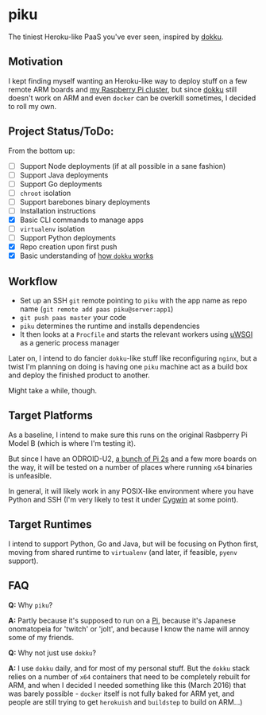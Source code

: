 # piku

The tiniest Heroku-like PaaS you've ever seen, inspired by [dokku][dokku].

## Motivation

I kept finding myself wanting an Heroku-like way to deploy stuff on a few remote ARM boards and [my Raspberry Pi cluster][raspi-cluster], but since [dokku][dokku] still doesn't work on ARM and even `docker` can be overkill sometimes, I decided to roll my own.

## Project Status/ToDo:

From the bottom up:

- [ ] Support Node deployments (if at all possible in a sane fashion)
- [ ] Support Java deployments
- [ ] Support Go deployments
- [ ] `chroot` isolation
- [ ] Support barebones binary deployments
- [ ] Installation instructions
- [x] Basic CLI commands to manage apps
- [ ] `virtualenv` isolation
- [ ] Support Python deployments
- [x] Repo creation upon first push
- [x] Basic understanding of [how `dokku` works](http://off-the-stack.moorman.nu/2013-11-23-how-dokku-works.html)

## Workflow

* Set up an SSH `git` remote pointing to `piku` with the app name as repo name (`git remote add paas piku@server:app1`) 
* `git push paas master` your code
* `piku` determines the runtime and installs dependencies
*  It then looks at a `Procfile` and starts the relevant workers using [uWSGI][uwsgi] as a generic process manager

Later on, I intend to do fancier `dokku`-like stuff like reconfiguring `nginx`, but a twist I'm planning on doing is having one `piku` machine act as a build box and deploy the finished product to another.

Might take a while, though.

## Target Platforms

As a baseline, I intend to make sure this runs on the original Rasbperry Pi Model B (which is where I'm testing it).

But since I have an ODROID-U2, [a bunch of Pi 2s][raspi-cluster] and a few more boards on the way, it will be tested on a number of places where running `x64` binaries is unfeasible.

In general, it will likely work in any POSIX-like environment where you have Python and SSH (I'm very likely to test it under [Cygwin][cygwin] at some point).

## Target Runtimes

I intend to support Python, Go and Java, but will be focusing on Python first, moving from shared runtime to `virtualenv` (and later, if feasible, `pyenv` support).

## FAQ

**Q:** Why `piku`?

**A:** Partly because it's supposed to run on a [Pi][pi], because it's Japanese onomatopeia for 'twitch' or 'jolt', and because I know the name will annoy some of my friends.

**Q:** Why not just use `dokku`?

**A:** I use `dokku` daily, and for most of my personal stuff. But the `dokku` stack relies on a number of `x64` containers that need to be completely rebuilt for ARM, and when I decided I needed something like this (March 2016) that was barely possible - `docker` itself is not fully baked for ARM yet, and people are still trying to get `herokuish` and `buildstep` to build on ARM...)

[pi]: http://www.raspberrypi.org
[dokku]: https://github.com/dokku/dokku
[raspi-cluster]: https://github.com/rcarmo/raspi-cluster
[cygwin]: http://www.cygwin.com
[uwsgi]: https://github.com/unbit/uwsgi